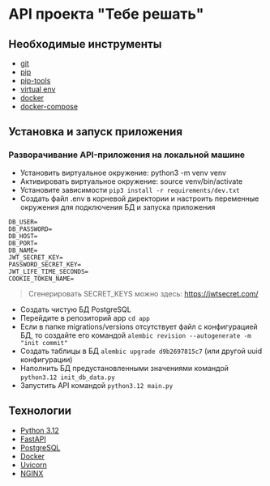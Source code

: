 # API проекта "Тебе решать"

## Необходимые инструменты

* [git](https://github.com/git-guides/install-git/) 
* [pip](https://pypi.org/project/pip/)
* [pip-tools](https://github.com/jazzband/pip-tools)
* [virtual env](https://docs.python.org/3/tutorial/venv.html)
* [docker](https://docs.docker.com/engine/)
* [docker-compose](https://docs.docker.com/compose/)

## Установка и запуск приложения

### Разворачивание API-приложения на локальной машине
* Установить виртуальное окружение: python3 -m venv venv
* Активировать виртуальное окружение: source venv/bin/activate
* Установите зависимости `pip3 install -r requirements/dev.txt`
* Создать файл .env в корневой директории и настроить переменные окружения для подключения БД и запуска приложения
``` 
DB_USER=
DB_PASSWORD=
DB_HOST=
DB_PORT=
DB_NAME=
JWT_SECRET_KEY=
PASSWORD_SECRET_KEY=
JWT_LIFE_TIME_SECONDS=
COOKIE_TOKEN_NAME=
```
> Сгенерировать SECRET_KEYS можно здесь: https://jwtsecret.com/
* Создать чистую БД PostgreSQL
* Перейдите в репозиторий app `cd app`
* Если в папке migrations/versions отсутствует файл с конфигурацией БД, то создайте его командой `alembic revision --autogenerate -m "init commit"`
* Создать таблицы в БД `alembic upgrade d9b2697815c7` (или другой uuid конфигурации)
* Наполнить БД предустановленными значениями командой `python3.12 init_db_data.py`
* Запустить API командой `python3.12 main.py`

## Технологии
- [Python 3.12](https://www.python.org/)
- [FastAPI](https://fastapi.tiangolo.com/)
- [PostgreSQL](https://www.postgresql.org/)
- [Docker](https://www.docker.com/)
- [Uvicorn](https://www.uvicorn.org/)
- [NGINX](https://nginx.org)